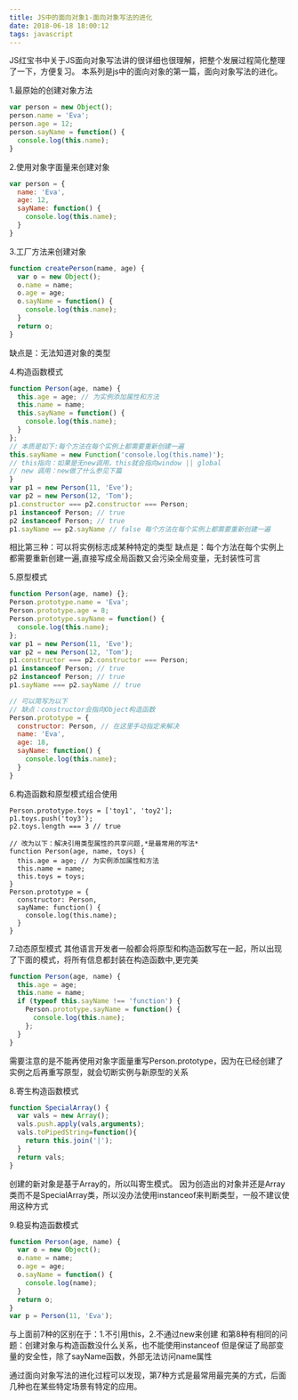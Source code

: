 ```yaml
---
title: JS中的面向对象1-面向对象写法的进化
date: 2018-06-18 18:00:12
tags: javascript
---
```

JS红宝书中关于JS面向对象写法讲的很详细也很理解，把整个发展过程简化整理了一下，方便复习。
本系列是js中的面向对象的第一篇，面向对象写法的进化。
<!-- more -->

1.最原始的创建对象方法
```js
var person = new Object();
person.name = 'Eva';
person.age = 12;
person.sayName = function() {
  console.log(this.name);
}
```


2.使用对象字面量来创建对象
```js
var person = {
  name: 'Eva',
  age: 12,
  sayName: function() {
    console.log(this.name);
  }
}
```

3.工厂方法来创建对象
```js
function createPerson(name, age) {
  var o = new Object();
  o.name = name;
  o.age = age;
  o.sayName = function() {
    console.log(this.name);
  }
  return o;
}
```
缺点是：无法知道对象的类型


4.构造函数模式
```js
function Person(age, name) {
  this.age = age; // 为实例添加属性和方法
  this.name = name;
  this.sayName = function() {
    console.log(this.name);
  }
};
// 本质是如下:每个方法在每个实例上都需要重新创建一遍
this.sayName = new Function('console.log(this.name)');
// this指向：如果是无new调用，this就会指向window || global
// new 调用：new做了什么参见下篇
}
var p1 = new Person(11, 'Eve');
var p2 = new Person(12, 'Tom');
p1.constructor === p2.constructor === Person;
p1 instanceof Person; // true
p2 instanceof Person; // true
p1.sayName == p2.sayName // false 每个方法在每个实例上都需要重新创建一遍
```
相比第三种：可以将实例标志成某种特定的类型
缺点是：每个方法在每个实例上都需要重新创建一遍,直接写成全局函数又会污染全局变量，无封装性可言

5.原型模式
```js
function Person(age, name) {};
Person.prototype.name = 'Eva';
Person.prototype.age = 8;
Person.prototype.sayName = function() {
  console.log(this.name);
};
var p1 = new Person(11, 'Eve');
var p2 = new Person(12, 'Tom');
p1.constructor === p2.constructor === Person;
p1 instanceof Person; // true
p2 instanceof Person; // true
p1.sayName === p2.sayName // true

// 可以简写为以下
// 缺点：constructor会指向Object构造函数
Person.prototype = {
  constructor: Person, // 在这里手动指定来解决
  name: 'Eva',
  age: 18,
  sayName: function() {
    console.log(this.name);
  }
}
```

6.构造函数和原型模式组合使用
```
Person.prototype.toys = ['toy1', 'toy2'];
p1.toys.push('toy3');
p2.toys.length === 3 // true

// 改为以下：解决引用类型属性的共享问题,*是最常用的写法*
function Person(age, name, toys) {
  this.age = age; // 为实例添加属性和方法
  this.name = name;
  this.toys = toys;
}
Person.prototype = {
  constructor: Person,
  sayName: function() {
    console.log(this.name);
  }
}
```

7.动态原型模式
其他语言开发者一般都会将原型和构造函数写在一起，所以出现了下面的模式，将所有信息都封装在构造函数中,更完美
```js
function Person(age, name) {
  this.age = age;
  this.name = name;
  if (typeof this.sayName !== 'function') {
    Person.prototype.sayName = function() {
      console.log(this.name);
    };
  }
}
```
需要注意的是不能再使用对象字面量重写Person.prototype，因为在已经创建了实例之后再重写原型，就会切断实例与新原型的关系

8.寄生构造函数模式
```js
function SpecialArray() {
  var vals = new Array();
  vals.push.apply(vals,arguments);
  vals.toPipedString=function(){
    return this.join('|');
  }
  return vals;
}
```
创建的新对象是基于Array的，所以叫寄生模式。
因为创造出的对象并还是Array类而不是SpecialArray类，所以没办法使用instanceof来判断类型，一般不建议使用这种方式



9.稳妥构造函数模式
```js
function Person(age, name) {
  var o = new Object();
  o.name = name;
  o.age = age;
  o.sayName = function() {
    console.log(name);
  }
  return o;
}
var p = Person(11, 'Eva');

```
与上面前7种的区别在于：1.不引用this，2.不通过new来创建
和第8种有相同的问题：创建对象与构造函数没什么关系，也不能使用instanceof
但是保证了局部变量的安全性，除了sayName函数，外部无法访问name属性

通过面向对象写法的进化过程可以发现，第7种方式是最常用最完美的方式，后面几种也在某些特定场景有特定的应用。
